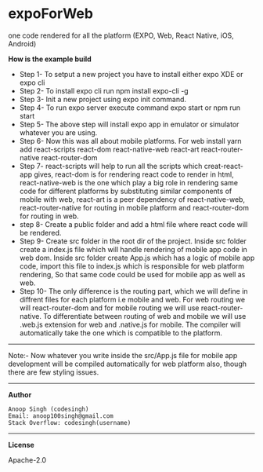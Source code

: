 # expoForWeb
one code rendered for all the platform (EXPO, Web, React Native, iOS, Android)

**How is the example build**

 - Step 1- To setput a new project you have to install either expo XDE or expo cli
 - Step 2- To install expo cli run npm install expo-cli -g
 - Step 3- Init a new project using expo init command.
 - Step 4- To run expo server execute command expo start or npm run start
 - Step 5- The above step will install expo app in emulator or simulator whatever you are using.
 - Step 6- Now this was all about mobile platforms. For web install yarn add react-scripts react-dom react-native-web react-art react-router-native react-router-dom
 - Step 7- react-scripts will help to run all the scripts which creat-react-app gives, react-dom is for rendering react code to render in html, react-native-web is the one which play a big role in rendering same code for different platforms by substituting similar components of mobile with web, react-art is a peer dependency of react-native-web, react-router-native for routing in mobile platform and react-router-dom for routing in web.
 - step 8- Create a public folder and add a html file where react code will be rendered.
 - Step 9- Create src folder in the root dir of the project. Inside src folder create a index.js file which will handle rendering of mobile app code in web dom. Inside src folder create App.js which has a logic of mobile app code, import this file to index.js which is responsible for web platform rendering, So that same code could be used for mobile app as well as web.
- Step 10- The only difference is the routing part, which we will define in diffrent files for each platform i.e mobile and web. For web routing we will react-router-dom and for mobile routing we will use react-router-native. To differentiate between routing of web and mobile we will use .web.js extension for web and .native.js for mobile. The compiler will automatically take the one which is compatible to the platform.

 
----------

Note:- Now whatever you write inside the src/App.js file for mobile app development will be compiled automatically for web platform also, though there are few styling issues.

----------

**Author**

    Anoop Singh (codesingh)
    Email: anoop100singh@gmail.com
    Stack Overflow: codesingh(username)
    
----------    

**License**
    
Apache-2.0

